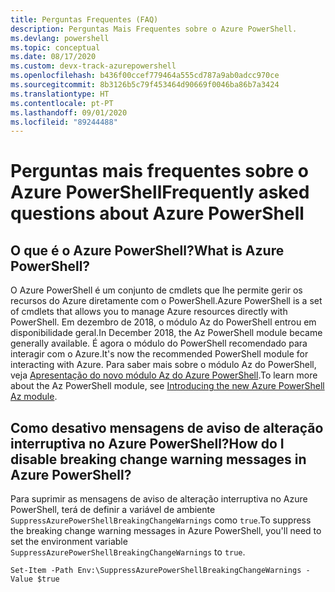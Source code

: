```yaml
---
title: Perguntas Frequentes (FAQ)
description: Perguntas Mais Frequentes sobre o Azure PowerShell.
ms.devlang: powershell
ms.topic: conceptual
ms.date: 08/17/2020
ms.custom: devx-track-azurepowershell
ms.openlocfilehash: b436f00ccef779464a555cd787a9ab0adcc970ce
ms.sourcegitcommit: 8b3126b5c79f453464d90669f0046ba86b7a3424
ms.translationtype: HT
ms.contentlocale: pt-PT
ms.lasthandoff: 09/01/2020
ms.locfileid: "89244488"
---
```

# <a name="frequently-asked-questions-about-azure-powershell"></a><span data-ttu-id="b2013-103">Perguntas mais frequentes sobre o Azure PowerShell</span><span class="sxs-lookup"><span data-stu-id="b2013-103">Frequently asked questions about Azure PowerShell</span></span>

## <a name="what-is-azure-powershell"></a><span data-ttu-id="b2013-104">O que é o Azure PowerShell?</span><span class="sxs-lookup"><span data-stu-id="b2013-104">What is Azure PowerShell?</span></span>

<span data-ttu-id="b2013-105">O Azure PowerShell é um conjunto de cmdlets que lhe permite gerir os recursos do Azure diretamente com o PowerShell.</span><span class="sxs-lookup"><span data-stu-id="b2013-105">Azure PowerShell is a set of cmdlets that allows you to manage Azure resources directly with PowerShell.</span></span> <span data-ttu-id="b2013-106">Em dezembro de 2018, o módulo Az do PowerShell entrou em disponibilidade geral.</span><span class="sxs-lookup"><span data-stu-id="b2013-106">In December 2018, the Az PowerShell module became generally available.</span></span> <span data-ttu-id="b2013-107">É agora o módulo do PowerShell recomendado para interagir com o Azure.</span><span class="sxs-lookup"><span data-stu-id="b2013-107">It's now the recommended PowerShell module for interacting with Azure.</span></span> <span data-ttu-id="b2013-108">Para saber mais sobre o módulo Az do PowerShell, veja [Apresentação do novo módulo Az do Azure PowerShell](/powershell/azure/new-azureps-module-az).</span><span class="sxs-lookup"><span data-stu-id="b2013-108">To learn more about the Az PowerShell module, see [Introducing the new Azure PowerShell Az module](/powershell/azure/new-azureps-module-az).</span></span>

## <a name="how-do-i-disable-breaking-change-warning-messages-in-azure-powershell"></a><span data-ttu-id="b2013-109">Como desativo mensagens de aviso de alteração interruptiva no Azure PowerShell?</span><span class="sxs-lookup"><span data-stu-id="b2013-109">How do I disable breaking change warning messages in Azure PowerShell?</span></span>

<span data-ttu-id="b2013-110">Para suprimir as mensagens de aviso de alteração interruptiva no Azure PowerShell, terá de definir a variável de ambiente `SuppressAzurePowerShellBreakingChangeWarnings` como `true`.</span><span class="sxs-lookup"><span data-stu-id="b2013-110">To suppress the breaking change warning messages in Azure PowerShell, you'll need to set the environment variable `SuppressAzurePowerShellBreakingChangeWarnings` to `true`.</span></span>

```azurepowershell
Set-Item -Path Env:\SuppressAzurePowerShellBreakingChangeWarnings -Value $true
```
